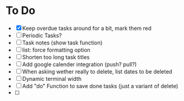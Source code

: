 # To Do

- [x] Keep overdue tasks around for a bit, mark them red
- [ ] Periodic Tasks?
- [ ] Task notes (show task function) 
- [ ] list: force formatting option
- [ ] Shorten too long task titles
- [ ] Add google calender integration (push? pull?)
- [ ] When asking wether really to delete, list dates to be deleted
- [ ] Dynamic terminal width
- [ ] Add "do" Function to save done tasks (just a variant of delete)
- [ ] 

